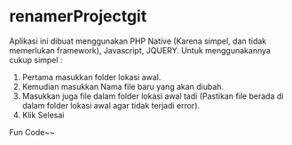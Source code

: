 # renamerProjectgit

Aplikasi ini dibuat menggunakan PHP Native (Karena simpel, dan tidak memerlukan framework), Javascript, JQUERY.
Untuk menggunakannya cukup simpel :
1. Pertama masukkan folder lokasi awal.
2. Kemudian masukkan Nama file baru yang akan diubah.
3. Masukkan juga file dalam folder lokasi awal tadi (Pastikan file berada di dalam folder lokasi awal agar tidak terjadi error).
4. Klik Selesai

Fun Code~~

